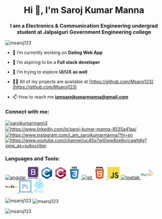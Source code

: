 <h1 align="center">Hi 👋, I'm Saroj Kumar Manna</h1>
<h3 align="center">I am a Electronics & Communication Engineering undergrad student at Jalpaiguri Government Engineering college</h3>

<p align="left"> <img src="https://komarev.com/ghpvc/?username=msaroj123&label=Profile%20views&color=0e75b6&style=flat" alt="msaroj123" /> </p>

- 🔭 I’m currently working on **Dating Web App**

- 👯 I’m aspiring to be a **Full stack developer**

- 🤝 I’m trying to explore **UI/UX as well**

- 👨‍💻 All of my projects are available at [https://github.com/Msaroj123](https://github.com/Msaroj123)

- 📫 How to reach me **iamsarojkumarmanna@gmail.com**

<h3 align="left">Connect with me:</h3>
<p align="left">
<a href="https://twitter.com/sarojkumarmann3" target="blank"><img align="center" src="https://raw.githubusercontent.com/rahuldkjain/github-profile-readme-generator/master/src/images/icons/Social/twitter.svg" alt="sarojkumarmann3" height="30" width="40" /></a>
<a href="https://linkedin.com/in/https://www.linkedin.com/in/saroj-kumar-manna-8535a41aa/" target="blank"><img align="center" src="https://raw.githubusercontent.com/rahuldkjain/github-profile-readme-generator/master/src/images/icons/Social/linked-in-alt.svg" alt="https://www.linkedin.com/in/saroj-kumar-manna-8535a41aa/" height="30" width="40" /></a>
<a href="https://instagram.com/https://www.instagram.com/i_am_sarojkumarmanna/?hl=en" target="blank"><img align="center" src="https://raw.githubusercontent.com/rahuldkjain/github-profile-readme-generator/master/src/images/icons/Social/instagram.svg" alt="https://www.instagram.com/i_am_sarojkumarmanna/?hl=en" height="30" width="40" /></a>
<a href="https://www.youtube.com/c/https://www.youtube.com/channel/uc45o7wl0ww8ze9urcawfdlg?view_as=subscriber" target="blank"><img align="center" src="https://raw.githubusercontent.com/rahuldkjain/github-profile-readme-generator/master/src/images/icons/Social/youtube.svg" alt="https://www.youtube.com/channel/uc45o7wl0ww8ze9urcawfdlg?view_as=subscriber" height="30" width="40" /></a>
</p>

<h3 align="left">Languages and Tools:</h3>
<p align="left"> <a href="https://angular.io" target="_blank"> <img src="https://angular.io/assets/images/logos/angular/angular.svg" alt="angular" width="40" height="40"/> </a> <a href="https://getbootstrap.com" target="_blank"> <img src="https://raw.githubusercontent.com/devicons/devicon/master/icons/bootstrap/bootstrap-plain-wordmark.svg" alt="bootstrap" width="40" height="40"/> </a> <a href="https://www.cprogramming.com/" target="_blank"> <img src="https://raw.githubusercontent.com/devicons/devicon/master/icons/c/c-original.svg" alt="c" width="40" height="40"/> </a> <a href="https://www.w3schools.com/cpp/" target="_blank"> <img src="https://raw.githubusercontent.com/devicons/devicon/master/icons/cplusplus/cplusplus-original.svg" alt="cplusplus" width="40" height="40"/> </a> <a href="https://www.w3schools.com/css/" target="_blank"> <img src="https://raw.githubusercontent.com/devicons/devicon/master/icons/css3/css3-original-wordmark.svg" alt="css3" width="40" height="40"/> </a> <a href="https://git-scm.com/" target="_blank"> <img src="https://www.vectorlogo.zone/logos/git-scm/git-scm-icon.svg" alt="git" width="40" height="40"/> </a> <a href="https://www.w3.org/html/" target="_blank"> <img src="https://raw.githubusercontent.com/devicons/devicon/master/icons/html5/html5-original-wordmark.svg" alt="html5" width="40" height="40"/> </a> <a href="https://developer.mozilla.org/en-US/docs/Web/JavaScript" target="_blank"> <img src="https://raw.githubusercontent.com/devicons/devicon/master/icons/javascript/javascript-original.svg" alt="javascript" width="40" height="40"/> </a> <a href="https://www.mathworks.com/" target="_blank"> <img src="https://upload.wikimedia.org/wikipedia/commons/2/21/Matlab_Logo.png" alt="matlab" width="40" height="40"/> </a> <a href="https://www.mysql.com/" target="_blank"> <img src="https://raw.githubusercontent.com/devicons/devicon/master/icons/mysql/mysql-original-wordmark.svg" alt="mysql" width="40" height="40"/> </a> <a href="https://nodejs.org" target="_blank"> <img src="https://raw.githubusercontent.com/devicons/devicon/master/icons/nodejs/nodejs-original-wordmark.svg" alt="nodejs" width="40" height="40"/> </a> <a href="https://www.photoshop.com/en" target="_blank"> <img src="https://raw.githubusercontent.com/devicons/devicon/master/icons/photoshop/photoshop-line.svg" alt="photoshop" width="40" height="40"/> </a> <a href="https://reactjs.org/" target="_blank"> <img src="https://raw.githubusercontent.com/devicons/devicon/master/icons/react/react-original-wordmark.svg" alt="react" width="40" height="40"/> </a> </p>


<p><img align="left" src="https://github-readme-stats.vercel.app/api/top-langs?username=msaroj123&show_icons=true&locale=en&layout=compact" alt="msaroj123" /></p>

<p>&nbsp;<img align="center" src="https://github-readme-stats.vercel.app/api?username=msaroj123&show_icons=true&locale=en" alt="msaroj123" /></p>

<p><img align="center" src="https://github-readme-streak-stats.herokuapp.com/?user=msaroj123&" alt="msaroj123" /></p>
